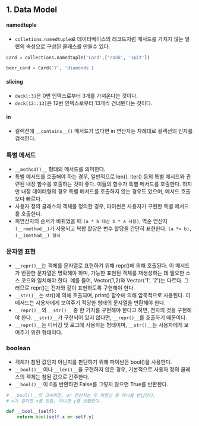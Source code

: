 ## 1. Data Model

#### namedtuple
- `colletions.namedtuple`로 데이터베이스의 레코드처럼 메서드를 가지지 않는 일련의 속성으로 구성된 클래스를 만들수 있다.
```python
Card = collections.namedtuple('Card',['rank', 'suit'])

beer_card = Card('7', 'diamonds')
```

#### slicing
- `deck[:3]`은 0번 인덱스로부터 3개를 가져온다는 것이다.
- `deck[12::13]`은 12번 인덱스로부터 13개씩 건너뛴다는 것이다.

#### in
- 컬렉션에 `__contains__()` 메서드가 없다면 in 연산자는 차례대로 컬렉션의 인자를 검색한다.

### 특별 메서드
- `__method()__` 형태의 메서드를 의미한다.
- 특별 메서드를 호출해야 하는 경우, 일반적으로 len(), iter() 등의 특별 메서드와 관련된 내장 함수를 호출하는 것이 좋다. 이들의 함수가 특별 메서드를 호출한다. 하지만 내장 데이터형의 경우 특별 메서드를 호출하지 않는 경우도 있으며, 메서드 호출보다 빠르다.
- 사용자 정의 클래스의 객체를 정의한 경우, 파이썬은 사용자가 구현한 특별 메서드를 호출한다.
- 피연산자의 순서가 바뀌었을 때 `(a * b 대신 b * a 사용)`, 역순 연산자 `(__rmethod__)`가 사용되고 복합 할당은 변수 할당을 간단히 표현한다. `(a *= b), (__imethod__) 형식`

### 문자열 표현
- `__repr()__`는 객체를 문자열로 표현하기 위해 repr()에 의해 호출된다.  이 메서드가 반환한 문자열은 명확해야 하며, 가능한 표현된 객체를 재생성하는 데 필요한 소스 코드와 일치해야 한다. 예를 들어, Vector(1,2)와 Vector('1', '2')는 다르다. 그러므로 repr()는 전자와 같이 표현하도록 구현해야 한다.
- `__str()__`는 str()에 의해 호출되며, print() 함수에 의해 암묵적으로 사용된다. 이 메서드는 사용자에게 보여주기 적당한 형태의 문자열을 반환해야 한다.
- `__repr()__`와 `__str()__` 중 한 가지를 구현해야 한다고 하면, 전자의 것을 구현해야 한다. `__str()__`가 구현되어 있지 않다면, `__repr()__`를 호출하기 때문이다.
- `__repr()__`는 디버깅 및 로그에 사용하는 형태이며,  `__str()__`는 사용자에게 보여주기 위한 형태이다.

### boolean
- 객체가 참된 값인지 아닌지를 판단하기 위해 파이썬은 bool()을 사용한다.
- `__bool()__` 이나 `__len()__`을 구현하지 않은 경우, 기본적으로 사용자 정의 클래스의 객체는 참된 값으로 간주한다.
- `__bool()__` 이 0을 반환하면 False를 그렇지 않으면 True를 반환한다.

```python
# __bool()__의 고속버전, or 연산자는 두 피연산 중 하나를 반납한다.
# x가 참이면 x를 반환, 아니면 y를 반환한다.

def __bool__(self):
    return bool(self.x or self.y)
```
